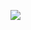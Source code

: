 ![](Notatki/Semestr%203/Niezawodność%20i%20diagnostyka%20układów%20cyfrowych%201/Wykłady/Wykład%207/Drawing%202023-12-18%2007.34.02.excalidraw.svg)